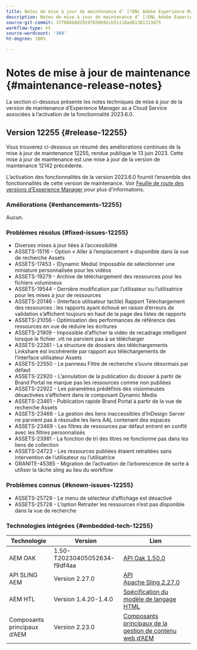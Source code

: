 ```yaml
---
title: Notes de mise à jour de maintenance d’ [!DNL Adobe Experience Manager]  as a Cloud Service associées à l’activation de la fonctionnalité 2023.6.0.
description: Notes de mise à jour de maintenance d’ [!DNL Adobe Experience Manager]  as a Cloud Service associées à l’activation de la fonctionnalité 2023.6.0.
source-git-commit: 37f888b8d29197650692cb51118ad61301313d75
workflow-type: ht
source-wordcount: '369'
ht-degree: 100%

---
```


# Notes de mise à jour de maintenance {#maintenance-release-notes}

La section ci-dessous présente les notes techniques de mise à jour de la version de maintenance d’Experience Manager as a Cloud Service associées à l’activation de la fonctionnalité 2023.6.0.

## Version 12255 {#release-12255}

Vous trouverez ci-dessous un résumé des améliorations continues de la mise à jour de maintenance 12255, rendue publique le 13 juin 2023. Cette mise à jour de maintenance est une mise à jour de la version de maintenance 12142 précédente.

L’activation des fonctionnalités de la version 2023.6.0 fournit l’ensemble des fonctionnalités de cette version de maintenance. Voir [Feuille de route des versions d’Experience Manager](https://experienceleague.adobe.com/docs/experience-manager-release-information/aem-release-updates/update-releases-roadmap.html?lang=fr) pour plus d’informations.

### Améliorations {#enhancements-12255}

Aucun.

### Problèmes résolus {#fixed-issues-12255}

- Diverses mises à jour liées à l’accessibilité
- ASSETS-15116 - Option « Aller à l’emplacement » disponible dans la vue de recherche Assets
- ASSETS-17453 - (Dynamic Media) Impossible de sélectionner une miniature personnalisée pour les vidéos
- ASSETS-19279 - Archive de téléchargement des ressources pour les fichiers volumineux
- ASSETS-19544 - Dernière modification par l’utilisateur ou l’utilisatrice pour les mises à jour de ressources
- ASSETS-20146 - (Interface utilisateur tactile) Rapport Téléchargement des ressources : les rapports ayant échoué en raison d’erreurs de validation s’affichent toujours en haut de la page des listes de rapports
- ASSETS-21056 - Optimisation des performances de référence des ressources en vue de réduire les écritures
- ASSETS-21909 - Impossible d’afficher la vidéo de recadrage intelligent lorsque le fichier .vtt ne parvient pas à se télécharger
- ASSETS-22261 - La structure de dossiers des téléchargements Linkshare est incohérente par rapport aux téléchargements de l’interface utilisateur Assets
- ASSETS-22550 - Le panneau Filtre de recherche s’ouvre désormais par défaut
- ASSETS-22920 - L’annulation de la publication du dossier à partir de Brand Portal ne marque pas les ressources comme non publiées
- ASSETS-22922 - Les paramètres prédéfinis des visionneuses désactivées s’affichent dans le composant Dynamic Media
- ASSETS-23461 - Publication rapide Brand Portal à partir de la vue de recherche Assets
- ASSETS-23466 - La gestion des liens inaccessibles d’InDesign Server ne parvient pas à résoudre les liens AAL contenant des espaces
- ASSETS-23469 - Les filtres de ressources par défaut entrent en conflit avec les filtres personnalisés
- ASSETS-23981 - La fonction de tri des titres ne fonctionne pas dans les liens de collection
- ASSETS-24723 - Les ressources publiées étaient retraitées sans intervention de l’utilisateur ou l’utilisatrice
- GRANITE-45385 - Migration de l’activation de l’arborescence de sorte à utiliser la tâche sling au lieu du workflow

### Problèmes connus {#known-issues-12255}

- ASSETS-25729 - Le menu de sélecteur d’affichage est désactivé
- ASSETS-25728 - L’option Retraiter les ressources n’est pas disponible dans la vue de recherche

### Technologies intégrées {#embedded-tech-12255}

| Technologie | Version | Lien |
|---|---|---|
| AEM OAK | 1.50-T20230405052634-f9df4aa | [API Oak 1.50.0](https://www.javadoc.io/doc/org.apache.jackrabbit/oak-api/1.50.0/index.html) |
| API SLING AEM | Version 2.27.0 | [API Apache Sling 2.27.0](https://www.javadoc.io/doc/org.apache.sling/org.apache.sling.api/latest/index.html) |
| AEM HTL | Version 1.4.20-1.4.0 | [Spécification du modèle de langage HTML](https://github.com/adobe/htl-spec) |
| Composants principaux d’AEM | Version 2.23.0 | [Composants principaux de la gestion de contenu web d’AEM](https://github.com/adobe/aem-core-wcm-components) |
